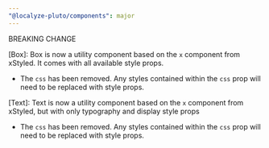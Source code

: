 ```yaml
---
"@localyze-pluto/components": major
---
```


BREAKING CHANGE

[Box]: Box is now a utility component based on the `x` component from xStyled. It comes with all available style props.

- The `css` has been removed. Any styles contained within the `css` prop will need to be replaced with style props.

[Text]: Text is now a utility component based on the `x` component from xStyled, but with only typography and display style props

- The `css` has been removed. Any styles contained within the `css` prop will need to be replaced with style props.
